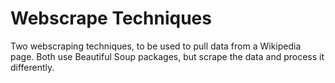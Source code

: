 # Webscrape Techniques
Two webscraping techniques, to be used to pull data from a Wikipedia page. Both use Beautiful Soup packages, but scrape the data and process it differently. 
